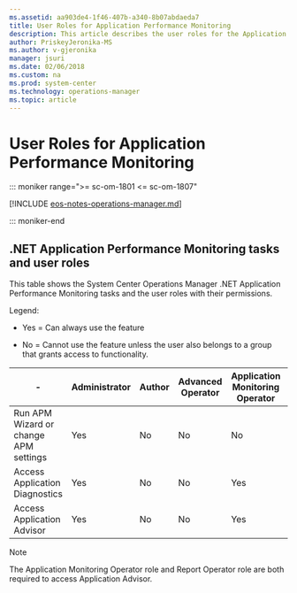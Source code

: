 ```yaml
---
ms.assetid: aa903de4-1f46-407b-a340-8b07abdaeda7
title: User Roles for Application Performance Monitoring
description: This article describes the user roles for the Application Performance Monitoring feature of Operations Manager.
author: PriskeyJeronika-MS
ms.author: v-gjeronika
manager: jsuri
ms.date: 02/06/2018
ms.custom: na
ms.prod: system-center
ms.technology: operations-manager
ms.topic: article
---
```


# User Roles for Application Performance Monitoring

::: moniker range=">= sc-om-1801 <= sc-om-1807"

[!INCLUDE [eos-notes-operations-manager.md](../includes/eos-notes-operations-manager.md)]

::: moniker-end


## .NET Application Performance Monitoring tasks and user roles  

This table shows the System Center Operations Manager .NET Application Performance Monitoring tasks and the user roles with their permissions.  

Legend:  

-   Yes = Can always use the feature  

-   No = Cannot use the feature unless the user also belongs to a group that grants access to functionality.  


| -                                     | Administrator | Author | Advanced Operator | Application Monitoring Operator | Operator | Read-Only Operator | Report Operator | Report Security Administrator |
|---------------------------------------|---------------|--------|-------------------|---------------------------------|----------|--------------------|-----------------|-------------------------------|
| Run APM Wizard or change APM settings | Yes           | No     | No                | No                              | No       | No                 | No              | No                            |
| Access Application Diagnostics        | Yes           | No     | No                | Yes                             | No       | No                 | No              | No                            |
| Access Application Advisor            | Yes           | No     | No                | Yes                             | No       | No                 | Yes             | Yes                           |  


> [!NOTE]  
> The Application Monitoring Operator role and Report Operator role are both required to access Application Advisor.  
